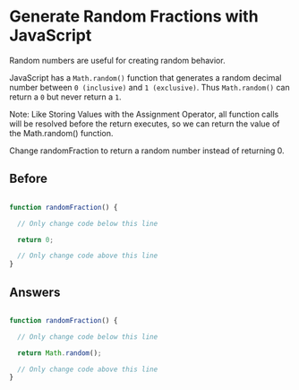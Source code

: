 # Generate Random Fractions with JavaScript

Random numbers are useful for creating random behavior.

JavaScript has a `Math.random()` function that generates a random decimal number between `0 (inclusive)` and `1 (exclusive)`. 
Thus `Math.random()` can return a `0` but never return a `1`.

Note: Like Storing Values with the Assignment Operator, all function calls will be resolved before the return executes, 
so we can return the value of the Math.random() function.

Change randomFraction to return a random number instead of returning 0.

## Before
```javascript

function randomFraction() {

  // Only change code below this line

  return 0;

  // Only change code above this line
}

```
## Answers
```javascript

function randomFraction() {

  // Only change code below this line

  return Math.random();

  // Only change code above this line
}

```
